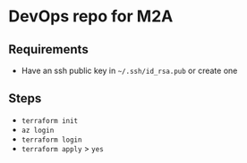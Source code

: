 # DevOps repo for M2A

## Requirements
- Have an ssh public key in `~/.ssh/id_rsa.pub` or create one

## Steps
- `terraform init`
- `az login`
- `terraform login`
- `terraform apply` > `yes`